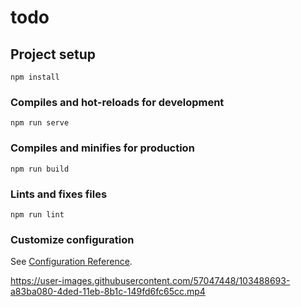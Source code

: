 # todo

## Project setup

```
npm install
```

### Compiles and hot-reloads for development

```
npm run serve
```

### Compiles and minifies for production

```
npm run build
```

### Lints and fixes files

```
npm run lint
```

### Customize configuration

See [Configuration Reference](https://cli.vuejs.org/config/).


https://user-images.githubusercontent.com/57047448/103488693-a83ba080-4ded-11eb-8b1c-149fd6fc65cc.mp4
